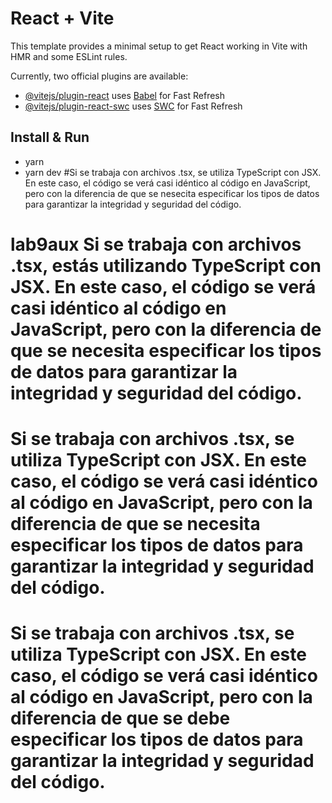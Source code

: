 # React + Vite

This template provides a minimal setup to get React working in Vite with HMR and some ESLint rules.

Currently, two official plugins are available:

- [@vitejs/plugin-react](https://github.com/vitejs/vite-plugin-react/blob/main/packages/plugin-react/README.md) uses [Babel](https://babeljs.io/) for Fast Refresh
- [@vitejs/plugin-react-swc](https://github.com/vitejs/vite-plugin-react-swc) uses [SWC](https://swc.rs/) for Fast Refresh

## Install & Run
- yarn 
- yarn dev
#Si se trabaja con archivos .tsx, se utiliza TypeScript con JSX. En este caso, el código se verá casi idéntico al código en JavaScript, pero con la diferencia de que se nesecita especificar los tipos de datos para garantizar la integridad y seguridad del código.
# lab9aux Si se trabaja con archivos .tsx, estás utilizando TypeScript con JSX. En este caso, el código se verá casi idéntico al código en JavaScript, pero con la diferencia de que se necesita especificar los tipos de datos para garantizar la integridad y seguridad del código.
# Si se trabaja con archivos .tsx, se utiliza TypeScript con JSX. En este caso, el código se verá casi idéntico al código en JavaScript, pero con la diferencia de que se necesita especificar los tipos de datos para garantizar la integridad y seguridad del código.
# Si se trabaja con archivos .tsx, se utiliza TypeScript con JSX. En este caso, el código se verá casi idéntico al código en JavaScript, pero con la diferencia de que se debe especificar los tipos de datos para garantizar la integridad y seguridad del código.
